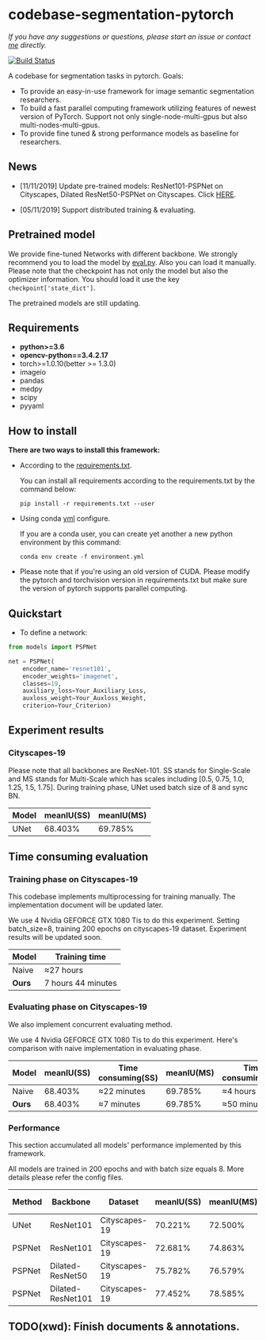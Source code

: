 # codebase-segmentation-pytorch

*If you have any suggestions or questions, please start an issue or contact [me](https://github.com/VincentXWD) directly.*

[![Build Status](https://travis-ci.org/VincentXWD/codebase-segmentation-pytorch.svg?branch=master)](https://travis-ci.org/VincentXWD/codebase-segmentation-pytorch)

A codebase for segmentation tasks in pytorch. Goals:
- To provide an easy-in-use framework for image semantic segmentation researchers.
- To build a fast parallel computing framework utilizing features of newest version of PyTorch. Support not only single-node-multi-gpus but also multi-nodes-multi-gpus.
- To provide fine tuned & strong performance models as baseline for researchers.


## News
- [11/11/2019] Update pre-trained models: ResNet101-PSPNet on Cityscapes, Dilated ResNet50-PSPNet on Cityscapes. Click [HERE](#Performance).

- [05/11/2019] Support distributed training & evaluating.


## Pretrained model
We provide fine-tuned Networks with different backbone. We strongly recommend you to load the model by [eval.py](./eval.py). Also you can load it manually. Please note that the checkpoint has not only the model but also the optimizer information. You should load it use the key `checkpoint['state_dict']`.

The pretrained models are still updating.


## Requirements
- **python>=3.6**
- **opencv-python==3.4.2.17**
- torch>=1.0.10(better >= 1.3.0)
- imageio
- pandas
- medpy
- scipy
- pyyaml

## How to install

**There are two ways to install this framework:**
- According to the [requirements.txt](./requirements.txt).

  You can install all requirements according to the requirements.txt by the command below:
  ```
  pip install -r requirements.txt --user
  ```
- Using conda [yml](./environment.yml) configure.

  If you are a conda user, you can create yet another a new python environment by this command:
  ```
  conda env create -f environment.yml
  ```

- Please note that if you're using an old version of CUDA. Please modify the pytorch and torchvision version in requirements.txt but make sure the version of pytorch supports parallel computing.

## Quickstart

- To define a network:
```python
from models import PSPNet

net = PSPNet(
    encoder_name='resnet101',
    encoder_weights='imagenet',
    classes=19,
    auxiliary_loss=Your_Auxiliary_Loss,
    auxloss_weight=Your_Auxloss_Weight,
    criterion=Your_Criterion)
```

## Experiment results


### Cityscapes-19
Please note that all backbones are ResNet-101.
SS stands for Single-Scale and MS stands for Multi-Scale which has scales including [0.5, 0.75, 1.0, 1.25, 1.5, 1.75].
During training phase, UNet used batch size of 8 and sync BN.

|Model|meanIU(SS)|meanIU(MS)|
|----|----|----|
|UNet|68.403%|69.785%|


## Time consuming evaluation


### Training phase on Cityscapes-19
This codebase implements multiprocessing for training manually. The implementation document will be updated later.

We use 4 Nvidia GEFORCE GTX 1080 Tis to do this experiment. Setting batch_size=8, training 200 epochs on cityscapes-19 dataset. Experiment results will be updated soon.

|Model|Training time|
|----|----|
|Naive|≈27 hours|
|**Ours**|7 hours 44 minutes|


### Evaluating phase on Cityscapes-19

We also implement concurrent evaluating method.

We use 4 Nvidia GEFORCE GTX 1080 Tis to do this experiment. Here's comparison with naive implementation in evaluating phase.

|Model|meanIU(SS)|Time consuming(SS)|meanIU(MS)|Time consuming(MS)|
|----|----|----|----|----|
|Naive|68.403%|≈22 minutes|69.785%|≈4 hours|
|**Ours**|68.403%|≈7 minutes|69.785%|≈50 minutes|


### Performance

This section accumulated all models' performance implemented by this framework.

All models are trained in 200 epochs and with batch size equals 8. More details please refer the config files.

|Method|Backbone|Dataset|meanIU(SS)|meanIU(MS)|Pretrained Model|
|---|---|---|---|----|----|
|UNet|ResNet101|Cityscapes-19|70.221%|72.500%|None|
|PSPNet|ResNet101|Cityscapes-19|72.681%|74.863%|[Google Drive](https://drive.google.com/file/d/1yJD3SZvcPHXvfqjuYh2Bv_gthmN-WVEK/view?usp=sharing)|
|PSPNet|Dilated-ResNet50|Cityscapes-19|75.782%|76.579%|[Google Drive](https://drive.google.com/file/d/1Gph-t4zuJowP9cNYFmCuT1oKsg0onAQv/view?usp=sharing)|
|PSPNet|Dilated-ResNet101|Cityscapes-19|77.452%|78.585%|[Google Drive](https://drive.google.com/file/d/1Hee-hu0n686W_-Ck0NbFcfvTKkwLLReS/view?usp=sharing)|


## TODO(xwd): Finish documents & annotations.

